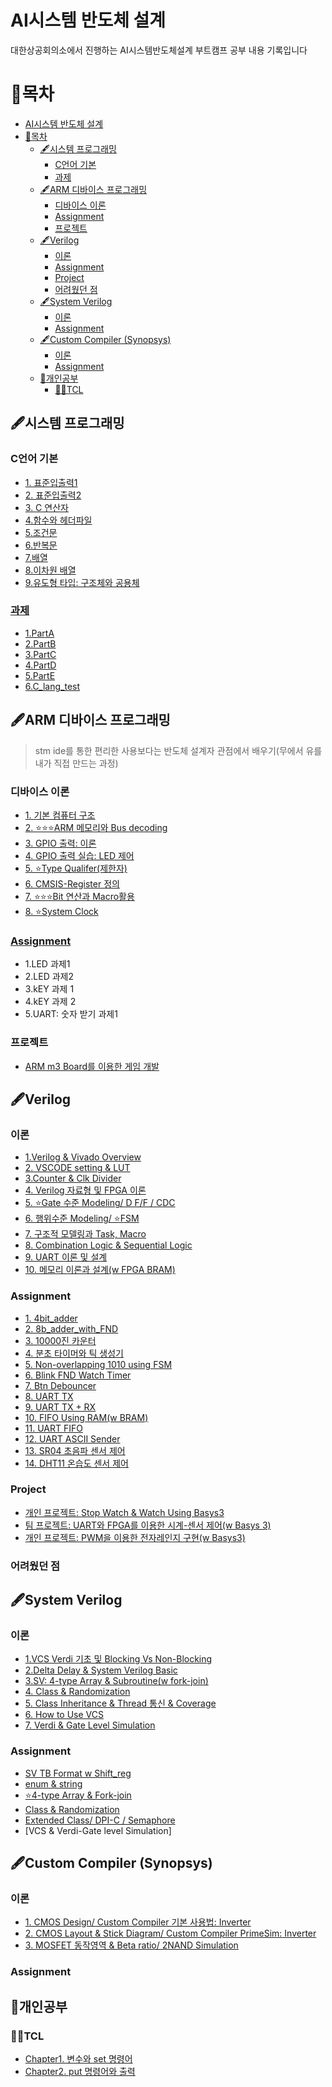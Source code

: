 # AI시스템 반도체 설계
대한상공회의소에서 진행하는 AI시스템반도체설계 부트캠프 공부 내용 기록입니다

# 📖목차
- [AI시스템 반도체 설계](#ai시스템-반도체-설계)
- [📖목차](#목차)
	- [🖋️시스템 프로그래밍](#️시스템-프로그래밍)
		- [C언어 기본](#c언어-기본)
		- [과제](#과제)
	- [🖋️ARM 디바이스 프로그래밍](#️arm-디바이스-프로그래밍)
		- [디바이스 이론](#디바이스-이론)
		- [Assignment](#assignment)
		- [프로젝트](#프로젝트)
	- [🖋️Verilog](#️verilog)
		- [이론](#이론)
		- [Assignment](#assignment-1)
		- [Project](#project)
		- [어려웠던 점](#어려웠던-점)
	- [🖋️System Verilog](#️system-verilog)
		- [이론](#이론-1)
		- [Assignment](#assignment-2)
	- [🖋️Custom Compiler (Synopsys)](#️custom-compiler-synopsys)
		- [이론](#이론-2)
		- [Assignment](#assignment-3)
	- [📘개인공부](#개인공부)
		- [👨‍💻TCL](#tcl)



## 🖋️시스템 프로그래밍
### C언어 기본
- [1. 표준입출력1](https://github.com/drgn88/ai-btcamp-TIL/blob/main/%EC%8B%9C%EC%8A%A4%ED%85%9C%ED%94%84%EB%A1%9C%EA%B7%B8%EB%9E%98%EB%B0%8D/1.%ED%91%9C%EC%A4%80%EC%9E%85%EC%B6%9C%EB%A0%A51.md)
- [2. 표준입출력2](https://github.com/drgn88/ai-btcamp-TIL/blob/main/%EC%8B%9C%EC%8A%A4%ED%85%9C%ED%94%84%EB%A1%9C%EA%B7%B8%EB%9E%98%EB%B0%8D/2.%ED%91%9C%EC%A4%80%EC%9E%85%EC%B6%9C%EB%A0%A52.md)
- [3. C 연산자](https://github.com/drgn88/ai-btcamp-TIL/blob/main/%EC%8B%9C%EC%8A%A4%ED%85%9C%ED%94%84%EB%A1%9C%EA%B7%B8%EB%9E%98%EB%B0%8D/3.%EC%97%B0%EC%82%B0%EC%9E%90.md)
- [4.함수와 헤더파일](https://github.com/drgn88/ai-btcamp-TIL/blob/main/%EC%8B%9C%EC%8A%A4%ED%85%9C%ED%94%84%EB%A1%9C%EA%B7%B8%EB%9E%98%EB%B0%8D/4.%ED%95%A8%EC%88%98%EC%99%80%20%ED%97%A4%EB%8D%94%ED%8C%8C%EC%9D%BC.md)
- [5.조건문](https://github.com/drgn88/ai-btcamp-TIL/blob/main/%EC%8B%9C%EC%8A%A4%ED%85%9C%ED%94%84%EB%A1%9C%EA%B7%B8%EB%9E%98%EB%B0%8D/5.%EC%A1%B0%EA%B1%B4%EB%AC%B8(if%2C%20switch-case).md)
- [6.반복문](https://github.com/drgn88/ai-btcamp-TIL/blob/main/%EC%8B%9C%EC%8A%A4%ED%85%9C%ED%94%84%EB%A1%9C%EA%B7%B8%EB%9E%98%EB%B0%8D/6.%EB%B0%98%EB%B3%B5%EB%AC%B8(for%2C%20while).md)
- [7.배열](https://github.com/drgn88/ai-btcamp-TIL/blob/main/%EC%8B%9C%EC%8A%A4%ED%85%9C%ED%94%84%EB%A1%9C%EA%B7%B8%EB%9E%98%EB%B0%8D/7.%EB%B0%B0%EC%97%B4.md)
- [8.이차원 배열](https://github.com/drgn88/ai-btcamp-TIL/blob/main/%EC%8B%9C%EC%8A%A4%ED%85%9C%ED%94%84%EB%A1%9C%EA%B7%B8%EB%9E%98%EB%B0%8D/8.%EC%9D%B4%EC%B0%A8%EC%9B%90%EB%B0%B0%EC%97%B4.md#%EC%9D%B4%EC%B0%A8%EC%9B%90-%EB%B0%B0%EC%97%B4%EC%9D%98-%EA%B5%AC%EC%A1%B0)
- [9.유도형 타입: 구조체와 공용체](https://github.com/drgn88/ai-btcamp-TIL/blob/main/%EC%8B%9C%EC%8A%A4%ED%85%9C%ED%94%84%EB%A1%9C%EA%B7%B8%EB%9E%98%EB%B0%8D/9.%EC%9C%A0%EB%8F%84%ED%98%95%20%ED%83%80%EC%9E%85.md)

### [과제](https://github.com/drgn88/ai-btcamp-TIL/tree/main/%EC%8B%9C%EC%8A%A4%ED%85%9C%ED%94%84%EB%A1%9C%EA%B7%B8%EB%9E%98%EB%B0%8D/%EA%B3%BC%EC%A0%9C)
- [1.PartA](https://github.com/drgn88/ai-btcamp-TIL/tree/main/%EC%8B%9C%EC%8A%A4%ED%85%9C%ED%94%84%EB%A1%9C%EA%B7%B8%EB%9E%98%EB%B0%8D/%EA%B3%BC%EC%A0%9C/PartA)
- [2.PartB](https://github.com/drgn88/ai-btcamp-TIL/tree/main/%EC%8B%9C%EC%8A%A4%ED%85%9C%ED%94%84%EB%A1%9C%EA%B7%B8%EB%9E%98%EB%B0%8D/%EA%B3%BC%EC%A0%9C/PartB)
- [3.PartC](https://github.com/drgn88/ai-btcamp-TIL/tree/main/%EC%8B%9C%EC%8A%A4%ED%85%9C%ED%94%84%EB%A1%9C%EA%B7%B8%EB%9E%98%EB%B0%8D/%EA%B3%BC%EC%A0%9C/PartC)
- [4.PartD](https://github.com/drgn88/ai-btcamp-TIL/blob/main/%EC%8B%9C%EC%8A%A4%ED%85%9C%ED%94%84%EB%A1%9C%EA%B7%B8%EB%9E%98%EB%B0%8D/%EA%B3%BC%EC%A0%9C/PartD/solve_D.c)
- [5.PartE](https://github.com/drgn88/ai-btcamp-TIL/tree/main/%EC%8B%9C%EC%8A%A4%ED%85%9C%ED%94%84%EB%A1%9C%EA%B7%B8%EB%9E%98%EB%B0%8D/%EA%B3%BC%EC%A0%9C/PartE)
- [6.C_lang_test](https://github.com/drgn88/ai-btcamp-TIL/blob/main/%EC%8B%9C%EC%8A%A4%ED%85%9C%ED%94%84%EB%A1%9C%EA%B7%B8%EB%9E%98%EB%B0%8D/%EA%B3%BC%EC%A0%9C/C_level_test/c_lang_test.c)

## 🖋️ARM 디바이스 프로그래밍
> stm ide를 통한 편리한 사용보다는 반도체 설계자 관점에서 배우기(무에서 유를 내가 직접 만드는 과정)
### 디바이스 이론
- [1. 기본 컴퓨터 구조](https://github.com/drgn88/ai-btcamp-TIL/blob/main/ARM%20%EB%94%94%EB%B0%94%EC%9D%B4%EC%8A%A4%20%ED%94%84%EB%A1%9C%EA%B7%B8%EB%9E%98%EB%B0%8D/1.%EA%B8%B0%EB%B3%B8_%EC%BB%B4%ED%93%A8%ED%84%B0%EA%B5%AC%EC%A1%B0.md)
- [2. ⭐⭐⭐ARM 메모리와 Bus decoding](https://github.com/drgn88/ai-btcamp-TIL/blob/main/ARM%20%EB%94%94%EB%B0%94%EC%9D%B4%EC%8A%A4%20%ED%94%84%EB%A1%9C%EA%B7%B8%EB%9E%98%EB%B0%8D/2.ARM%20%EB%A9%94%EB%AA%A8%EB%A6%AC%EC%99%80%20Bus%20decoding.md#1-%EB%B0%98%EB%8F%84%EC%B2%B4-%EB%A9%94%EB%AA%A8%EB%A6%AC-%EB%B6%84%EC%84%9D)
- [3. GPIO 출력: 이론](https://github.com/drgn88/ai-btcamp-TIL/blob/main/ARM%20%EB%94%94%EB%B0%94%EC%9D%B4%EC%8A%A4%20%ED%94%84%EB%A1%9C%EA%B7%B8%EB%9E%98%EB%B0%8D/3.GPIO%EC%B6%9C%EB%A0%A5_%EC%9D%B4%EB%A1%A0.md)
- [4. GPIO 출력 실습: LED 제어](https://github.com/drgn88/ai-btcamp-TIL/blob/main/ARM%20%EB%94%94%EB%B0%94%EC%9D%B4%EC%8A%A4%20%ED%94%84%EB%A1%9C%EA%B7%B8%EB%9E%98%EB%B0%8D/4.GPIO_PORT_LED.md)
- [5. ⭐Type Qualifer(제한자)](https://github.com/drgn88/ai-btcamp-TIL/blob/main/ARM%20%EB%94%94%EB%B0%94%EC%9D%B4%EC%8A%A4%20%ED%94%84%EB%A1%9C%EA%B7%B8%EB%9E%98%EB%B0%8D/5.Type_Qualifier.md)
- [6. CMSIS-Register 정의](https://github.com/drgn88/ai-btcamp-TIL/blob/main/ARM%20%EB%94%94%EB%B0%94%EC%9D%B4%EC%8A%A4%20%ED%94%84%EB%A1%9C%EA%B7%B8%EB%9E%98%EB%B0%8D/6.CMSIS.md)
- [7. ⭐⭐⭐Bit 연산과 Macro활용](https://github.com/drgn88/ai-btcamp-TIL/blob/main/ARM%20%EB%94%94%EB%B0%94%EC%9D%B4%EC%8A%A4%20%ED%94%84%EB%A1%9C%EA%B7%B8%EB%9E%98%EB%B0%8D/7.%EB%B9%84%ED%8A%B8%EC%97%B0%EC%82%B0%EA%B3%BC%20%EB%A7%A4%ED%81%AC%EB%A1%9C%ED%99%9C%EC%9A%A9.md)
- [8. ⭐System Clock](https://github.com/drgn88/ai-btcamp-TIL/blob/main/ARM%20%EB%94%94%EB%B0%94%EC%9D%B4%EC%8A%A4%20%ED%94%84%EB%A1%9C%EA%B7%B8%EB%9E%98%EB%B0%8D/8.System%20clk.md)

### [Assignment](https://github.com/drgn88/ai-btcamp-TIL/tree/main/ARM%20%EB%94%94%EB%B0%94%EC%9D%B4%EC%8A%A4%20%ED%94%84%EB%A1%9C%EA%B7%B8%EB%9E%98%EB%B0%8D/%EC%8B%A4%EC%8A%B5)
- 1.LED 과제1
- 2.LED 과제2
- 3.kEY 과제 1
- 4.kEY 과제 2
- 5.UART: 숫자 받기 과제1

### 프로젝트
- [ARM m3 Board를 이용한 게임 개발](https://github.com/drgn88/Arm_device_Mini_Prj/tree/main)

## 🖋️Verilog
### 이론
- [1.Verilog & Vivado Overview](https://github.com/drgn88/ai-btcamp-TIL/blob/main/Verilog/1.Vivado_Overview.md)
- [2. VSCODE setting & LUT](https://github.com/drgn88/ai-btcamp-TIL/blob/main/Verilog/2.%20VSCODE%20setting%20%26%20LUT.md)
- [3.Counter & Clk Divider](https://github.com/drgn88/ai-btcamp-TIL/blob/main/Verilog/3.Counter%20%26%20Clk%20Divider.md)
- [4. Verilog 자료형 및 FPGA 이론](https://github.com/drgn88/ai-btcamp-TIL/blob/main/Verilog/4.Verilog_%EC%9E%90%EB%A3%8C%ED%98%95%20%EB%B0%8F%20FPGA%20%EC%9D%B4%EB%A1%A0.md)
- [5. ⭐Gate 수준 Modeling/ D F/F / CDC](https://github.com/drgn88/ai-btcamp-TIL/blob/main/Verilog/5.Gate%EC%88%98%EC%A4%80%EB%AA%A8%EB%8D%B8%EB%A7%81_DFF_Delay_CDC.md)
- [6. 행위수준 Modeling/ ⭐FSM](https://github.com/drgn88/ai-btcamp-TIL/blob/main/Verilog/6.Behavioral_FSM.md)
- [7. 구조적 모델링과 Task, Macro](https://github.com/drgn88/ai-btcamp-TIL/blob/main/Verilog/7.%EA%B5%AC%EC%A1%B0%EC%A0%81%20%EB%AA%A8%EB%8D%B8%EB%A7%81%EA%B3%BC%20Task%2C%20Macro.md)
- [8. Combination Logic & Sequential Logic](https://github.com/drgn88/ai-btcamp-TIL/blob/main/Verilog/8.%20Combination%20Logic%20%26%20Sequential%20Logic.md)
- [9. UART 이론 및 설계](https://github.com/drgn88/ai-btcamp-TIL/blob/main/Verilog/9.%20UART%20%EC%9D%B4%EB%A1%A0%20%EB%B0%8F%20%EC%84%A4%EA%B3%84.md)
- [10. 메모리 이론과 설계(w FPGA BRAM)](https://github.com/drgn88/ai-btcamp-TIL/blob/main/Verilog/10.%20%EB%A9%94%EB%AA%A8%EB%A6%AC%20%EC%9D%B4%EB%A1%A0%EA%B3%BC%20%EC%84%A4%EA%B3%84(w%20FPGA%20BRAM).md)
### Assignment
- [1. 4bit_adder](https://github.com/drgn88/ai-btcamp-TIL/tree/main/Verilog/Project/adder_4b)
- [2. 8b_adder_with_FND](https://github.com/drgn88/ai-btcamp-TIL/tree/main/Verilog/Project/adder_w_FND.srcs)
- [3. 10000진 카운터](https://github.com/drgn88/ai-btcamp-TIL/tree/main/Verilog/Project/counter_10000)
- [4. 분초 타이머와 틱 생성기](https://github.com/drgn88/ai-btcamp-TIL/tree/main/Verilog/Project/min_sec_timer_w_tick_gen)
- [5. Non-overlapping 1010 using FSM](https://github.com/drgn88/ai-btcamp-TIL/tree/main/Verilog/Project/non_overlapping_1010)
- [6. Blink FND Watch Timer](https://github.com/drgn88/ai-btcamp-TIL/tree/main/Verilog/Project/blink_watch_timer)
- [7. Btn Debouncer](https://github.com/drgn88/ai-btcamp-TIL/tree/main/Verilog/Project/Debouncer)
- [8. UART TX](https://github.com/drgn88/ai-btcamp-TIL/tree/main/Verilog/Project/UART_TX)
- [9. UART TX + RX](https://github.com/drgn88/ai-btcamp-TIL/tree/main/Verilog/Project/UART_TX_RX)
- [10. FIFO Using RAM(w BRAM)](https://github.com/drgn88/ai-btcamp-TIL/tree/main/Verilog/Project/FIFO_using_ram)
- [11. UART FIFO](https://github.com/drgn88/ai-btcamp-TIL/tree/main/Verilog/Project/UART_FIFO)
- [12. UART ASCII Sender](https://github.com/drgn88/ai-btcamp-TIL/tree/main/Verilog/Project/Sender_uart)
- [13. SR04 초음파 센서 제어](https://github.com/drgn88/ai-btcamp-TIL/tree/main/Verilog/Project/SR04_sonic_sensor)
- [14. DHT11 온습도 센서 제어](https://github.com/drgn88/ai-btcamp-TIL/tree/main/Verilog/Project/DHT11_humid_temp_sensor)

### Project
- [개인 프로젝트: Stop Watch & Watch Using Basys3](https://github.com/drgn88/stop_watch_watch_basys3)
- [팀 프로젝트: UART와 FPGA를 이용한 시계-센서 제어(w Basys 3)](https://github.com/drgn88/uart_sensor_stop_watch)
- [개인 프로젝트: PWM을 이용한 전자레인지 구현(w Basys3)](https://github.com/drgn88/Basys3_microwave_pwm)

### 어려웠던 점

## 🖋️System Verilog
### 이론
- [1.VCS Verdi 기초 및 Blocking Vs Non-Blocking](https://github.com/drgn88/ai-btcamp-TIL/blob/main/System_Verilog/TIL/250604.md)
- [2.Delta Delay & System Verilog Basic](https://github.com/drgn88/ai-btcamp-TIL/blob/main/System_Verilog/TIL/250605.md)
- [3.SV: 4-type Array & Subroutine(w fork-join)](https://github.com/drgn88/ai-btcamp-TIL/blob/main/System_Verilog/TIL/260609.md)
- [4. Class & Randomization](https://github.com/drgn88/ai-btcamp-TIL/blob/main/System_Verilog/TIL/260610.md)
- [5. Class Inheritance & Thread 통신 & Coverage](https://github.com/drgn88/ai-btcamp-TIL/blob/main/System_Verilog/TIL/250611.md)
- [6. How to Use VCS](https://github.com/drgn88/ai-btcamp-TIL/blob/main/System_Verilog/TIL/250612.md)
- [7. Verdi & Gate Level Simulation](https://github.com/drgn88/ai-btcamp-TIL/blob/main/System_Verilog/TIL/250613.md)

### Assignment
- [SV TB Format w Shift_reg](https://github.com/drgn88/ai-btcamp-TIL/tree/main/System_Verilog/%EC%8B%A4%EC%8A%B5/250604)
- [enum & string](https://github.com/drgn88/ai-btcamp-TIL/tree/main/System_Verilog/%EC%8B%A4%EC%8A%B5/250605)
- [⭐4-type Array & Fork-join](https://github.com/drgn88/ai-btcamp-TIL/tree/main/System_Verilog/%EC%8B%A4%EC%8A%B5/250609/ARRAY)
- [Class & Randomization](https://github.com/drgn88/ai-btcamp-TIL/tree/main/System_Verilog/%EC%8B%A4%EC%8A%B5/250610)
- [Extended Class/ DPI-C / Semaphore](https://github.com/drgn88/ai-btcamp-TIL/tree/main/System_Verilog/%EC%8B%A4%EC%8A%B5/250611)
- [VCS & Verdi-Gate level Simulation]

## 🖋️Custom Compiler (Synopsys)
### 이론
- [1. CMOS Design/ Custom Compiler 기본 사용법: Inverter](https://github.com/drgn88/ai-btcamp-TIL/blob/main/Custom_Compiler/TIL/250616.md)
- [2. CMOS Layout & Stick Diagram/ Custom Compiler PrimeSim: Inverter](https://github.com/drgn88/ai-btcamp-TIL/blob/main/Custom_Compiler/TIL/250617.md)
- [3. MOSFET 동작영역 & Beta ratio/ 2NAND Simulation](https://github.com/drgn88/ai-btcamp-TIL/blob/main/Custom_Compiler/TIL/250618.md)
### Assignment


## 📘개인공부

### 👨‍💻TCL
- [Chapter1. 변수와 set 명령어](https://github.com/drgn88/ai-btcamp-TIL/blob/main/TCL/TIL/Chap1.%EB%B3%80%EC%88%98%26set.md)
- [Chapter2. put 명령어와 출력](https://github.com/drgn88/ai-btcamp-TIL/blob/main/TCL/TIL/Chap2.%EC%B6%9C%EB%A0%A5%2C%20puts.md)